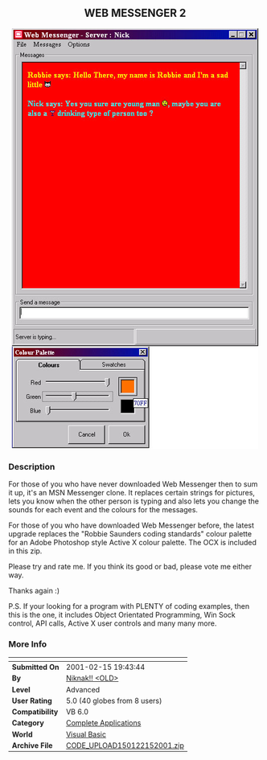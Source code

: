 ﻿<div align="center">

## WEB MESSENGER 2

<img src="PIC20012151457163537.jpg">
</div>

### Description

For those of you who have never downloaded Web Messenger then to sum it up, it's an MSN Messenger clone. It replaces certain strings for pictures, lets you know when the other person is typing and also lets you change the sounds for each event and the colours for the messages.

For those of you who have downloaded Web Messenger before, the latest upgrade replaces the "Robbie Saunders coding standards" colour palette for an Adobe Photoshop style Active X colour palette. The OCX is included in this zip.

Please try and rate me. If you think its good or bad, please vote me either way.

Thanks again :)

P.S. If your looking for a program with PLENTY of coding examples, then this is the one, it includes Object Orientated Programming, Win Sock control, API calls, Active X user controls and many many more.
 
### More Info
 


<span>             |<span>
---                |---
**Submitted On**   |2001-02-15 19:43:44
**By**             |[Niknak\!\! \<OLD\>](https://github.com/Planet-Source-Code/PSCIndex/blob/master/ByAuthor/niknak-old.md)
**Level**          |Advanced
**User Rating**    |5.0 (40 globes from 8 users)
**Compatibility**  |VB 6\.0
**Category**       |[Complete Applications](https://github.com/Planet-Source-Code/PSCIndex/blob/master/ByCategory/complete-applications__1-27.md)
**World**          |[Visual Basic](https://github.com/Planet-Source-Code/PSCIndex/blob/master/ByWorld/visual-basic.md)
**Archive File**   |[CODE\_UPLOAD150122152001\.zip](https://github.com/Planet-Source-Code/niknak-old-web-messenger-2__1-21036/archive/master.zip)








